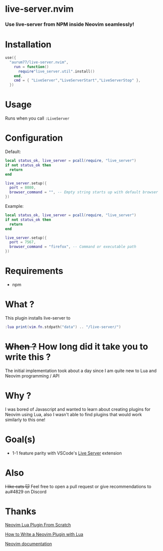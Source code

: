 # live-server.nvim

### Use live-server from NPM inside Neovim seamlessly!

# Installation

```lua
use({
  "aurum77/live-server.nvim",
    run = function()
      require"live_server.util".install()
    end,
    cmd = { "LiveServer","LiveServerStart","LiveServerStop" },
  })
```

# Usage

Runs when you call `:LiveServer`

# Configuration

Default:

```lua
local status_ok, live_server = pcall(require, "live_server")
if not status_ok then
  return
end

live_server.setup({
  port = 8080,
  browser_command = "", -- Empty string starts up with default browser
})
```

Example:

```lua
local status_ok, live_server = pcall(require, "live_server")
if not status_ok then
  return
end

live_server.setup({
  port = 7567,
  browser_command = "firefox", -- Command or executable path
})
```

# Requirements

- npm

# What ?

This plugin installs live-server to

```lua
:lua print(vim.fn.stdpath("data") .. "/live-server/")
```

# ~~When ?~~ How long did it take you to write this ?

The initial implementation took about a day since I am quite new to Lua and Neovim programming / API

# Why ?

I was bored of Javascript and wanted to learn about creating plugins for Neovim using Lua, also I wasn't able to find plugins that would work similarly to this one!

# Goal(s)

- 1-1 feature parity with VSCode's [Live Server](https://marketplace.visualstudio.com/items?itemName=ritwickdey.LiveServer) extension

# Also

~~I like cats :cat:~~ Feel free to open a pull request or give recommendations to au#4829 on Discord

# Thanks

[Neovim Lua Plugin From Scratch](https://www.youtube.com/watch?v=n4Lp4cV8YR0)

[How to Write a Neovim Plugin with Lua](https://www.linode.com/docs/guides/writing-a-neovim-plugin-with-lua/)

[Neovim documentation](https://neovim.io/doc/)
